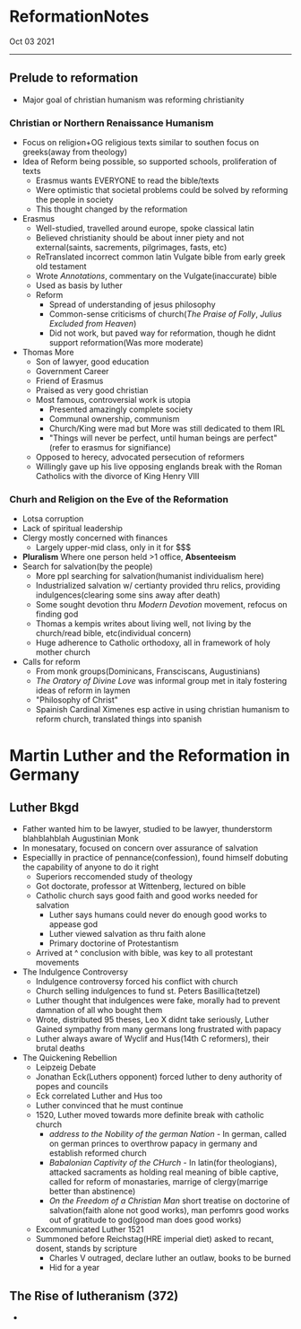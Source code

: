 # ReformationNotes
Oct 03 2021
***
## Prelude to reformation 
 - Major goal of christian humanism was reforming christianity 
### Christian or Northern Renaissance Humanism
 - Focus on religion+OG religious texts similar to southen focus on greeks(away from theology)
 - Idea of Reform being possible, so supported schools, proliferation of texts
   - Erasmus wants EVERYONE to read the bible/texts
   - Were optimistic that societal problems could be solved by reforming the people in society 
   - This thought changed by the reformation 
 - Erasmus 
   - Well-studied, travelled around europe, spoke classical latin
   - Believed christianity should be about inner piety and not external(saints, sacrements, pilgrimages, fasts, etc)
   - ReTranslated incorrect common latin Vulgate bible from early greek old testament 
   - Wrote *Annotations*, commentary on the Vulgate(inaccurate) bible
   - Used as basis by luther 
   - Reform 
     - Spread of understanding of jesus philosophy
     - Common-sense criticisms of church(*The Praise of Folly*, *Julius Excluded from Heaven*)
     - Did not work, but paved way for reformation, though he didnt support reformation(Was more moderate)
 - Thomas More
   - Son of lawyer, good education 
   - Government Career 
   - Friend of Erasmus 
   - Praised as very good christian
   - Most famous, controversial work is utopia 
     - Presented amazingly complete society 
     - Communal ownership, communism
     - Church/King were mad but More was still dedicated to them IRL 
     - "Things will never be perfect, until human beings are perfect"(refer to erasmus for signifiance)
   - Opposed to herecy, advocated persecution of reformers 
   - Willingly gave up his live opposing englands break with the Roman Catholics with the divorce of King Henry VIII

### Churh and Religion on the Eve of the Reformation 
 - Lotsa corruption 
 - Lack of spiritual leadership
 - Clergy mostly concerned with finances 
   - Largely upper-mid class, only in it for $$$ 
 - **Pluralism** Where one person held >1 office, **Absenteeism**
 - Search for salvation(by the people)
   - More ppl searching for salvation(humanist individualism here)
   - Industrialized salvation w/ certianty provided thru relics, providing indulgences(clearing some sins away after death)
   - Some sought devotion thru *Modern Devotion* movement, refocus on finding god 
   - Thomas a kempis writes about living well, not living by the church/read bible, etc(individual concern)
   - Huge adherence to Catholic orthodoxy, all in framework of holy mother church 
 - Calls for reform
   - From monk groups(Dominicans, Fransciscans, Augustinians)
   - *The Oratory of Divine Love* was informal group met in italy fostering ideas of reform in laymen 
   - "Philosophy of Christ"
   - Spainish Cardinal Ximenes esp active in using christian humanism to reform church, translated things into spanish 

# Martin Luther and the Reformation in Germany

## Luther Bkgd
 - Father wanted him to be lawyer, studied to be lawyer, thunderstorm blahblahblah Augustinian Monk 
 - In monesatary, focused on concern over assurance of salvation 
 - Especiallly in practice of pennance(confession), found himself dobuting the capability of anyone to do it right 
   - Superiors reccomended study of theology 
   - Got doctorate, professor at Wittenberg, lectured on bible 
   - Catholic church says good faith and good works needed for salvation 
     - Luther says humans could never do enough good works to appease god
     - Luther viewed salvation as thru faith alone
     - Primary doctorine of Protestantism 
   - Arrived at ^ conclusion with bible, was key to all protestant movements 
 - The Indulgence Controversy
   - Indulgence controversy forced his conflict with church 
   - Church selling indulgences to fund st. Peters Basillica(tetzel)
   - Luther thought that indulgences were fake, morally had to prevent damnation of all who bought them 
   - Wrote, distributed 95 theses, Leo X didnt take seriously, Luther Gained sympathy from many germans long frustrated with papacy 
   - Luther always aware of Wyclif and Hus(14th C reformers), their brutal deaths
 - The Quickening Rebellion
   - Leipzeig Debate
   - Jonathan Eck(Luthers opponent) forced luther to deny authority of popes and councils 
   - Eck correlated Luther and Hus too 
   - Luther convinced that he must continue 
   - 1520, Luther moved towards more definite break with catholic church 
     - *address to the Nobility of the german Nation* - In german, called on german princes to overthrow papacy in germany and establish reformed church 
     - *Babalonian Captivity of the CHurch* - In latin(for theologians), attacked sacraments as holding real meaning of bible captive, called for reform of monastaries, marrige of clergy(marrige better than abstinence)
     - *On the Freedom of a Christian Man* short treatise on doctorine of salvation(faith alone not good works), man perfomrs good works out of gratitude to god(good man does good works)
   - Excommunicated Luther 1521
   - Summoned before Reichstag(HRE imperial diet) asked to recant, dosent, stands by scripture 
     - Charles V outraged, declare luther an outlaw, books to be burned 
     - Hid for a year 
## The Rise of lutheranism (372)
 - 